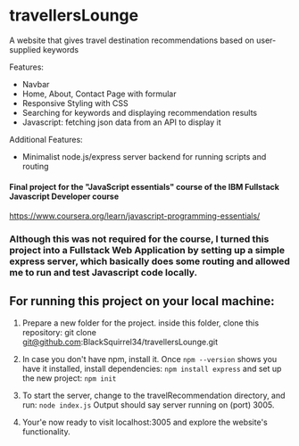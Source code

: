 # travellersLounge

A website that gives travel destination recommendations based on user-supplied keywords

Features:
- Navbar
- Home, About, Contact Page with formular
- Responsive Styling with CSS
- Searching for keywords and displaying recommendation results
- Javascript: fetching json data from an API to display it


Additional Features:
- Minimalist node.js/express server backend for running scripts and routing


#### Final project for the "JavaScript essentials" course of the IBM Fullstack Javascript Developer course

https://www.coursera.org/learn/javascript-programming-essentials/


### Although this was not required for the course, I turned this project into a Fullstack Web Application by setting up a simple express server, which basically does some routing and allowed me to run and test Javascript code locally.


## For running this project on your local machine:

1) Prepare a new folder for the project. inside this folder, clone this repository:
git clone git@github.com:BlackSquirrel34/travellersLounge.git

2) In case you don't have npm, install it.
Once ```npm --version``` shows you have it installed, install dependencies:
```npm install express``` and set up the new project: ```npm init```  

3) To start the server, change to the travelRecommendation directory, and run: 
```node index.js``` Output should say server running on (port) 3005.

4) Your'e now ready to visit localhost:3005 and explore the website's functionality.


